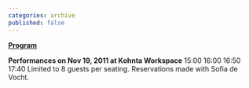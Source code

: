 ```yaml
---
categories: archive
published: false
---
```


**[Program](https://www.dropbox.com/s/yxc1kt7mjrsctey/TactileHelsinki-ProgramMenu.pdf)**

**Performances on Nov 19, 2011 at Kohnta Workspace**
15:00
16:00
16:50
17:40
Limited to 8 guests per seating. Reservations made with Sofia de Vocht.